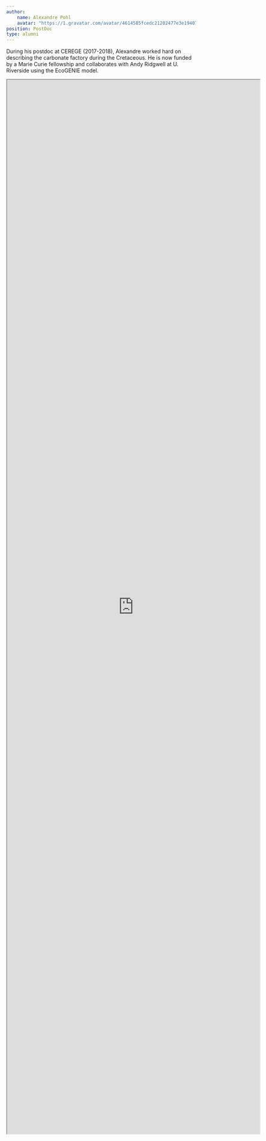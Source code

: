 ```yaml
---
author:
    name: Alexandre Pohl
    avatar: "https://1.gravatar.com/avatar/4614585fcedc21202477e3e19407e63a?s=256&d=identicon&r=G"
position: PostDoc 
type: alumni
---
```


During his postdoc at CEREGE (2017-2018), Alexandre worked hard on describing the carbonate factory during the Cretaceous. He is now funded by a Marie Curie fellowship and collaborates with Andy Ridgwell at U. Riverside using the EcoGENIE model. 

<iframe src="https://alexpohl.github.io/" style="width:70vw; height:70vh;"></iframe>

